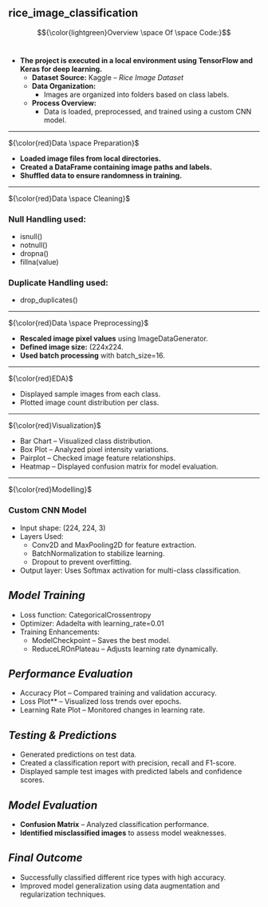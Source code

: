 ## rice_image_classification

$${\color{lightgreen}Overview \space Of \space Code:}$$
<br>
- **The project is executed in a local environment using TensorFlow and Keras for deep learning.**  
  - **Dataset Source:** Kaggle – *Rice Image Dataset*  
  - **Data Organization:**  
    - Images are organized into folders based on class labels.  
  - **Process Overview:**  
    - Data is loaded, preprocessed, and trained using a custom CNN model.  

---

${\color{red}Data \space Preparation}$  

- **Loaded image files from local directories.**  
- **Created a DataFrame containing image paths and labels.**  
- **Shuffled data to ensure randomness in training.**  

---

${\color{red}Data \space Cleaning}$   

### **Null Handling used:**  
- isnull()  
- notnull()  
- dropna()  
- fillna(value)

### **Duplicate Handling used:**  
- drop_duplicates()

---

${\color{red}Data \space Preprocessing}$   

- **Rescaled image pixel values** using ImageDataGenerator.  
- **Defined image size:** (224x224.  
- **Used batch processing** with batch_size=16.  

---

${\color{red}EDA}$   

- Displayed sample images from each class. 
- Plotted image count distribution per class.  

---

${\color{red}Visualization}$    

- Bar Chart – Visualized class distribution.  
- Box Plot – Analyzed pixel intensity variations.  
- Pairplot – Checked image feature relationships.  
- Heatmap – Displayed confusion matrix for model evaluation.  

---

${\color{red}Modelling}$   

### **Custom CNN Model**  
- Input shape: (224, 224, 3) 
- Layers Used:  
  - Conv2D and MaxPooling2D for feature extraction.  
  - BatchNormalization to stabilize learning.  
  - Dropout to prevent overfitting.  
- Output layer: Uses Softmax activation for multi-class classification.  


## *Model Training*  

- Loss function: CategoricalCrossentropy
- Optimizer: Adadelta with learning_rate=0.01
- Training Enhancements:
  - ModelCheckpoint – Saves the best model.  
  - ReduceLROnPlateau – Adjusts learning rate dynamically.  


## *Performance Evaluation*  

- Accuracy Plot – Compared training and validation accuracy.  
- Loss Plot** – Visualized loss trends over epochs.  
- Learning Rate Plot – Monitored changes in learning rate.  



## *Testing & Predictions*  

- Generated predictions on test data. 
- Created a classification report with precision, recall and F1-score.  
- Displayed sample test images with predicted labels and confidence scores.  


## *Model Evaluation*  

- **Confusion Matrix** – Analyzed classification performance.  
- **Identified misclassified images** to assess model weaknesses.  


## *Final Outcome*  

- Successfully classified different rice types with high accuracy. 
- Improved model generalization using data augmentation and regularization techniques.  
